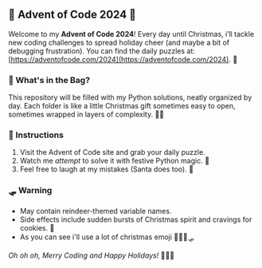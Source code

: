 ## 🎄 Advent of Code 2024 🎅

Welcome to my **Advent of Code 2024**! Every day until Christmas, i’ll tackle new coding challenges to spread holiday cheer (and maybe a bit of debugging frustration). You can find the daily puzzles at: [https://adventofcode.com/2024](https://adventofcode.com/2024). 🎁

### 📂 What's in the Bag?
This repository will be filled with my Python solutions, neatly organized by day. Each folder is like a little Christmas gift sometimes easy to open, sometimes wrapped in layers of complexity. 🎁🎅

### 🎅 Instructions
1. Visit the Advent of Code site and grab your daily puzzle.
2. Watch me *attempt* to solve it with festive Python magic. 🌟  
3. Feel free to laugh at my mistakes (Santa does too). 🎄

### 🛷 Warning
- May contain reindeer-themed variable names.  
- Side effects include sudden bursts of Christmas spirit and cravings for cookies. 🍪
- As you can see i'll use a lot of christmas emoji 🦌🦌🦌🛷

*Oh oh oh, Merry Coding and Happy Holidays!* 🎅🎄✨

